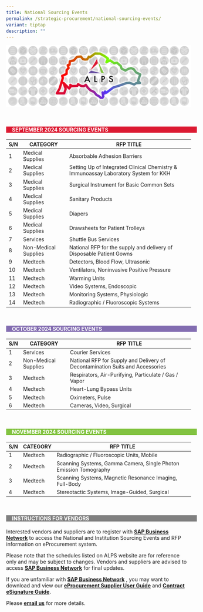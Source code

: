 ```yaml
---
title: National Sourcing Events
permalink: /strategic-procurement/national-sourcing-events/
variant: tiptap
description: ""
---
```

![](/images/alps_sourcing_events_national_1920x640_clear.png)



<br>
<div style="background-color: #DC1931; padding-left: 1rem; width: 100%" class="section">
			<h4 style="color: white; font-weight: bold; text-align: left;">SEPTEMBER 2024  SOURCING  EVENTS</h4>
</div>



| S/N | CATEGORY | RFP TITLE	|
| -------- | -------- | -------- |
| 1 | Medical Supplies | Absorbable Adhesion Barriers |
| 2 | Medical Supplies | Setting Up of Integrated Clinical Chemistry &amp; Immunoassay Laboratory System for KKH |
| 3 | Medical Supplies | Surgical Instrument for Basic Common Sets |
| 4 | Medical Supplies | Sanitary Products |
| 5 | Medical Supplies | Diapers |
| 6 | Medical Supplies | Drawsheets for Patient Trolleys |
| 7 | Services | Shuttle Bus Services |
| 8 | Non-Medical Supplies | National RFP for the supply and delivery of Disposable Patient Gowns |
| 9 | Medtech | Detectors, Blood Flow, Ultrasonic |
| 10 | Medtech | Ventilators, Noninvasive Positive Pressure |
| 11 | Medtech | Warming Units |
| 12 | Medtech | Video Systems, Endoscopic |
| 13 | Medtech |	Monitoring Systems, Physiologic |
| 14 | Medtech |	Radiographic / Fluoroscopic Systems |



<br>
<div style="background-color: #836DB1; padding-left: 1rem; width: 100%" class="section">
			<h4 style="color: white; font-weight: bold; text-align: left;">OCTOBER 2024 SOURCING EVENTS</h4>
</div>



| S/N | CATEGORY | RFP TITLE |
| -------- | -------- | -------- |
| 1 | Services | Courier Services |
| 2 | Non-Medical Supplies | National RFP for Supply and Delivery of Decontamination Suits and Accessories |
| 3 | Medtech | Respirators, Air-Purifying, Particulate / Gas / Vapor |
| 4 | Medtech | Heart-Lung Bypass Units |
| 5 | Medtech | Oximeters, Pulse |
| 6 | Medtech | Cameras, Video, Surgical |



<br>
<div style="background-color: #82C341; padding-left: 1rem; width: 100%" class="section">
			<h4 style="color: white; font-weight: bold; text-align: left;">NOVEMBER 2024 SOURCING EVENTS</h4>
</div>



| S/N | CATEGORY | RFP TITLE |
| -------- | -------- | -------- |
| 1 | Medtech | Radiographic / Fluoroscopic Units, Mobile |
| 2 | Medtech | Scanning Systems, Gamma Camera, Single Photon Emission Tomography |
| 3 | Medtech | Scanning Systems, Magnetic Resonance Imaging, Full-Body |
| 4 | Medtech | Stereotactic Systems, Image-Guided, Surgical |



<br>
<div style="background-color: grey; padding-left: 1rem; width: 100%" class="section">
			<h4 style="color: white; font-weight: bold; text-align: left;">INSTRUCTIONS FOR VENDORS</h4>
</div>



Interested vendors and suppliers are to register with **[SAP Business Network](https://supplier.ariba.com/)** to access the National and Institution Sourcing Events and RFP information on eProcurement system.  

Please note that the schedules listed on ALPS website are for reference only and may be subject to changes. Vendors and suppliers are advised to access **[SAP Business Network](https://supplier.ariba.com/)** for final updates.

If you are unfamiliar with **[SAP Business Network](https://supplier.ariba.com/)** , you may want to download and view our **[eProcurement Supplier User Guide](https://for.sg/alps-eprocurement-supplier-user-guide)** and **[Contract eSignature Guide](/files/Sourcing%20Events/contract_esignature_guide_v1_2.pdf)**.

Please **[email us](mailto:alps_operations@alpshealthcare.com.sg)** for more details.